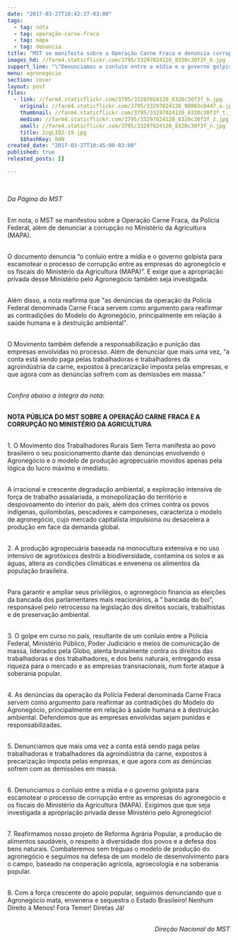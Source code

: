 ```yaml
---
date: "2017-03-27T10:42:37-03:00"
tags:
  - tag: nota
  - tag: operação-carne-fraca
  - tag: mapa
  - tag: denuncia
title: "MST se manifesta sobre a Operação Carne Fraca e denuncia corrupção no MAPA "
images_hd: //farm4.staticflickr.com/3795/33297024120_8320c30f3f_b.jpg
support_line: "\"Denunciamos o conluio entre a mídia e o governo golpista para escamotear o processo de corrupção entre as empresas do agronegócio e os fiscais do Ministério da Agricultura (MAPA).\""
menu: agronegócio
section: cover
layout: post
files:
  - link: //farm4.staticflickr.com/3795/33297024120_8320c30f3f_b.jpg
    original: //farm4.staticflickr.com/3795/33297024120_98003c8447_o.jpg
    thumbnail: //farm4.staticflickr.com/3795/33297024120_8320c30f3f_t.jpg
    medium: //farm4.staticflickr.com/3795/33297024120_8320c30f3f_z.jpg
    small: //farm4.staticflickr.com/3795/33297024120_8320c30f3f_n.jpg
    title: 2cgLI02-19.jpg
    $$hashKey: 04N
created_date: "2017-03-27T10:45:00-03:00"
published: true
releated_posts: []

---
```

<p>&nbsp;</p>

<p><em>Da P&aacute;gina do MST&nbsp;</em></p>

<p><br />
Em nota, o MST se manifestou sobre a Opera&ccedil;&atilde;o Carne Fraca, da Pol&iacute;cia Federal, al&eacute;m de denunciar a corrup&ccedil;&atilde;o no Minist&eacute;rio da Agricultura (MAPA).&nbsp;</p>

<p><br />
O documento denuncia &ldquo;o conluio entre a m&iacute;dia e o governo golpista para escamotear o processo de corrup&ccedil;&atilde;o entre as empresas do agroneg&oacute;cio e os fiscais do Minist&eacute;rio da Agricultura (MAPA)&rdquo;. E exige que a apropria&ccedil;&atilde;o privada desse Minist&eacute;rio pelo Agroneg&oacute;cio tamb&eacute;m seja investigada.&nbsp;</p>

<p><br />
Al&eacute;m disso, a nota reafirma que &quot;as den&uacute;ncias da opera&ccedil;&atilde;o da Pol&iacute;cia Federal denominada Carne Fraca servem como argumento para reafirmar as contradi&ccedil;&otilde;es do Modelo do Agroneg&oacute;cio, principalmente em rela&ccedil;&atilde;o &agrave; sa&uacute;de humana e &agrave; destrui&ccedil;&atilde;o ambiental&quot;.</p>

<p><br />
O Movimento tamb&eacute;m defende a responsabiliza&ccedil;&atilde;o e puni&ccedil;&atilde;o das empresas envolvidas no processo. Al&eacute;m de denunciar que mais uma vez, &ldquo;a conta est&aacute; sendo paga pelas trabalhadoras e trabalhadores da agroind&uacute;stria da carne, expostos &agrave; precariza&ccedil;&atilde;o imposta pelas empresas, e que agora com as den&uacute;ncias sofrem com as demiss&otilde;es em massa.&rdquo;&nbsp;</p>

<p><br />
<em>Confira abaixo a &iacute;ntegra da nota:</em></p>

<p><br />
<strong>NOTA P&Uacute;BLICA DO MST SOBRE A OPERA&Ccedil;&Atilde;O CARNE FRACA E A CORRUP&Ccedil;&Atilde;O NO MINIST&Eacute;RIO DA AGRICULTURA</strong></p>

<p><br />
1. O Movimento dos Trabalhadores Rurais Sem Terra manifesta ao povo brasileiro o seu posicionamento diante das den&uacute;ncias envolvendo o Agroneg&oacute;cio e o modelo de produ&ccedil;&atilde;o agropecu&aacute;rio movidos apenas pela l&oacute;gica do lucro m&aacute;ximo e imediato.</p>

<p><br />
A irracional e crescente degrada&ccedil;&atilde;o ambiental, a explora&ccedil;&atilde;o intensiva de for&ccedil;a de trabalho assalariada, a monopoliza&ccedil;&atilde;o do territ&oacute;rio e despovoamento do interior do pa&iacute;s, al&eacute;m dos crimes contra os povos ind&iacute;genas, quilombolas, pescadores e camponeses, caracteriza o modelo de agroneg&oacute;cio, cujo mercado capitalista impulsiona ou desacelera a produ&ccedil;&atilde;o em face da demanda global.</p>

<p><br />
2. A produ&ccedil;&atilde;o agropecu&aacute;ria baseada na monocultura extensiva e no uso intensivo de agrot&oacute;xicos destr&oacute;i a biodiversidade, contamina os solos e as &aacute;guas, altera as condi&ccedil;&otilde;es clim&aacute;ticas e envenena os alimentos da popula&ccedil;&atilde;o brasileira.</p>

<p><br />
Para garantir e ampliar seus privil&eacute;gios, o agroneg&oacute;cio financia as elei&ccedil;&otilde;es da bancada dos parlamentares mais reacion&aacute;rios, a &ldquo; bancada do boi&rdquo;, respons&aacute;vel pelo retrocesso na legisla&ccedil;&atilde;o dos direitos sociais, trabalhistas e de preserva&ccedil;&atilde;o ambiental.</p>

<p><br />
3. O golpe em curso no pa&iacute;s, resultante de um conluio entre a Pol&iacute;cia Federal, Minist&eacute;rio P&uacute;blico, Poder Judici&aacute;rio e meios de comunica&ccedil;&atilde;o de massa, liderados pela Globo, atenta brutalmente contra os direitos das trabalhadoras e dos trabalhadores, e dos bens naturais, entregando essa riqueza para o mercado e as empresas transnacionais, num forte ataque &agrave; soberania popular.</p>

<p><br />
4. As den&uacute;ncias da opera&ccedil;&atilde;o da Pol&iacute;cia Federal denominada Carne Fraca servem como argumento para reafirmar as contradi&ccedil;&otilde;es do Modelo do Agroneg&oacute;cio, principalmente em rela&ccedil;&atilde;o &agrave; sa&uacute;de humana e &agrave; destrui&ccedil;&atilde;o ambiental. Defendemos que as empresas envolvidas sejam punidas e responsabilizadas.</p>

<p><br />
5. Denunciamos que mais uma vez a conta est&aacute; sendo paga pelas trabalhadoras e trabalhadores da agroind&uacute;stria da carne, expostos &agrave; precariza&ccedil;&atilde;o imposta pelas empresas, e que agora com as den&uacute;ncias sofrem com as demiss&otilde;es em massa.</p>

<p><br />
6. Denunciamos o conluio entre a m&iacute;dia e o governo golpista para escamotear o processo de corrup&ccedil;&atilde;o entre as empresas do agroneg&oacute;cio e os fiscais do Minist&eacute;rio da Agricultura (MAPA). Exigimos que que seja investigada a apropria&ccedil;&atilde;o privada desse Minist&eacute;rio pelo Agroneg&oacute;cio!</p>

<p><br />
7. Reafirmamos nosso projeto de Reforma Agr&aacute;ria Popular, a produ&ccedil;&atilde;o de alimentos saud&aacute;veis, o respeito &agrave; diversidade dos povos e a defesa dos bens naturais. Combateremos sem tr&eacute;guas o modelo de produ&ccedil;&atilde;o do agroneg&oacute;cio e seguimos na defesa de um modelo de desenvolvimento para o campo, baseado na coopera&ccedil;&atilde;o agr&iacute;cola, agroecologia e na soberania popular.</p>

<p><br />
8. Com a for&ccedil;a crescente do apoio popular, seguimos denunciando que o Agroneg&oacute;cio mata, envenena e sequestra o Estado Brasileiro! Nenhum Direito &agrave; Menos! Fora Temer! Diretas J&aacute;!</p>

<p style="text-align: right;"><br />
<em>Dire&ccedil;&atilde;o Nacional do MST</em></p>
